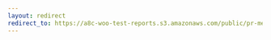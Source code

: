 ```yaml
---
layout: redirect
redirect_to: https://a8c-woo-test-reports.s3.amazonaws.com/public/pr-merge/41056/api/index.html
---
```

